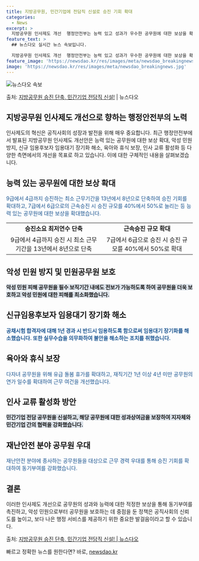 ```yaml
---
title: 지방공무원, 민간기업에 전담직 신설로 승진 기회 확대
categories:
  - News
excerpt: >
  지방공무원 인사제도 개선  행정안전부는 능력 있고 성과가 우수한 공무원에 대한 보상을 확대하기 위해 인사 관…
feature_text: >
  ## 뉴스다오 실시간 뉴스 속보입니다.

  지방공무원 인사제도 개선  행정안전부는 능력 있고 성과가 우수한 공무원에 대한 보상을 확대하기 위해 인사 관…
feature_image: 'https://newsdao.kr/res/images/meta/newsdao_breakingnews.jpg'
image: 'https://newsdao.kr/res/images/meta/newsdao_breakingnews.jpg'
---
```


![뉴스다오 속보](https://newsdao.kr/res/images/meta/newsdao_breakingnews.jpg)

<p>출처: <a href="https://newsdao.kr/4435" rel="dofollow">지방공무원 승진 단축, 민간기업 전담직 신설!</a> | 뉴스다오</p>

<h2>지방공무원 인사제도 개선으로 향하는 행정안전부의 노력</h2>
<p data-ke-size="size16"></p>
인사제도의 혁신은 공직사회의 성장과 발전을 위해 매우 중요합니다. 최근 행정안전부에서 발표된 지방공무원 인사제도 개선안은 능력 있는 공무원에 대한 보상 확대, 악성 민원 방지, 신규 임용후보자 임용대기 장기화 해소, 육아와 휴식 보장, 인사 교류 활성화 등 다양한 측면에서의 개선을 목표로 하고 있습니다. 이에 대한 구체적인 내용을 살펴보겠습니다.

<h2>능력 있는 공무원에 대한 보상 확대</h2>
<p style="color: #1a5490;">9급에서 4급까지 승진하는 최소 근무기간을 13년에서 8년으로 단축하여 승진 기회를 확대하고, 7급에서 6급으로의 근속승진 시 승진 규모를 40%에서 50%로 늘리는 등 능력 있는 공무원에 대한 보상을 확대했습니다.</p>
<table>
  <tr>
    <td style="text-align: center; height: 17px;"><b>승진소요 최저연수 단축</b></td>
    <td style="text-align: center; height: 17px;"><b>근속승진 규모 확대</b></td>
  </tr>
  <tr>
    <td style="text-align: center; height: 17px;">9급에서 4급까지 승진 시 최소 근무기간을 13년에서 8년으로 단축</td>
    <td style="text-align: center; height: 17px;">7급에서 6급으로 승진 시 승진 규모를 40%에서 50%로 확대</td>
  </tr>
</table>

<h2>악성 민원 방지 및 민원공무원 보호</h2>
<b><span style="background-color: #21538527;">악성 민원 피해 공무원을 필수 보직기간 내에도 전보가 가능하도록 하여 공무원을 더욱 보호하고 악성 민원에 대한 피해를 최소화했습니다.</span></b>

<h2>신규임용후보자 임용대기 장기화 해소</h2>
<p><b><span style="color: #1a5490;">공채시험 합격자에 대해 1년 경과 시 반드시 임용하도록 함으로써 임용대기 장기화를 해소했습니다. 또한 실무수습을 의무화하여 불안을 해소하는 조치를 취했습니다.</span></b></p>

<h2>육아와 휴식 보장</h2>
<p><span style="color: #1a5490;">다자녀 공무원을 위해 유급 돌봄 휴가를 확대하고, 재직기간 1년 이상 4년 미만 공무원의 연가 일수를 확대하여 근무 여건을 개선했습니다.</span></p>

<h2>인사 교류 활성화 방안</h2>
<p><b><span style="background-color: #21538527;">민간기업 전담 공무원을 신설하고, 해당 공무원에 대한 성과상여금을 보장하여 지자체와 민간기업 간의 협력을 강화했습니다.</span></b></p>

<h2>재난안전 분야 공무원 우대</h2>
<p style="color: #1a5490;">재난안전 분야에 종사하는 공무원들을 대상으로 근무 경력 우대를 통해 승진 기회를 확대하여 동기부여를 강화했습니다.</p>

<h2>결론</h2>
<p>이러한 인사제도 개선으로 공무원의 성과와 능력에 대한 적정한 보상을 통해 동기부여를 촉진하고, 악성 민원으로부터 공무원을 보호하는 데 중점을 둔 정책은 공직사회의 신뢰도를 높이고, 보다 나은 행정 서비스를 제공하기 위한 중요한 발걸음이라고 할 수 있습니다.</p>
<p data-ke-size="size16"></p>
출처: <a href="https://newsdao.kr/4435">지방공무원 승진 단축, 민간기업 전담직 신설! | 뉴스다오</a> 

빠르고 정확한 뉴스를 원한다면? 바로, <a href="https://newsdao.kr" rel="dofollow">newsdao.kr</a>


